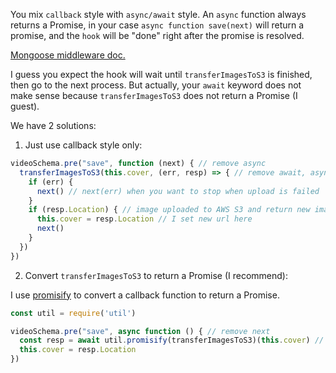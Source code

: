 You mix `callback` style with `async/await` style. An `async` function always returns a Promise, in your case `async function save(next)` will return a promise, and the `hook` will be "done" right after the promise is resolved. 

[Mongoose middleware doc.][1]

I guess you expect the hook will wait until `transferImagesToS3` is finished, then go to the next process. But actually, your `await` keyword does not make sense because `transferImagesToS3` does not return a Promise (I guest).

We have 2 solutions:
1. Just use callback style only:

```js
videoSchema.pre("save", function (next) { // remove async
  transferImagesToS3(this.cover, (err, resp) => { // remove await, async
    if (err) {
      next() // next(err) when you want to stop when upload is failed
    }
    if (resp.Location) { // image uploaded to AWS S3 and return new image url here
      this.cover = resp.Location // I set new url here
      next()
    }
  })
})
```

2. Convert `transferImagesToS3` to return a Promise (I recommend):

I use [promisify][2] to convert a callback function to return a Promise.

```js
const util = require('util')

videoSchema.pre("save", async function () { // remove next
  const resp = await util.promisify(transferImagesToS3)(this.cover) // wait
  this.cover = resp.Location
})
```


  [1]: https://mongoosejs.com/docs/middleware.html
  [2]: https://nodejs.org/dist/latest-v8.x/docs/api/util.html#util_util_promisify_original
